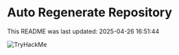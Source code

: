 # Auto Regenerate Repository

This README was last updated: 2025-04-26 16:51:44

 ![TryHackMe](https://tryhackme.com/badge/533634)